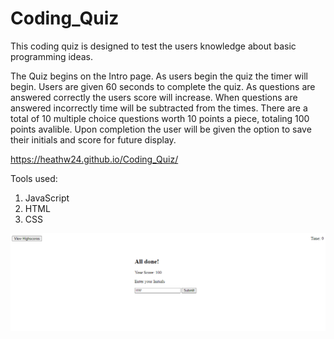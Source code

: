 # Coding_Quiz

This coding quiz is designed to test the users knowledge about basic programming ideas.

The Quiz begins on the Intro page. As users begin the quiz the timer will begin. Users are given 60 seconds to complete the quiz. As questions are answered correctly the users score will increase. When questions are answered incorrectly time will be subtracted from the times. There are a total of 10 multiple choice questions worth 10 points a piece, totaling 100 points avalible. Upon completion the user will be given the option to save their initials and score for future display.

 https://heathw24.github.io/Coding_Quiz/

Tools used:
1. JavaScript
2. HTML
3. CSS

![Coding-Quiz-Screenshot](assets/Images/Screenshot.png)